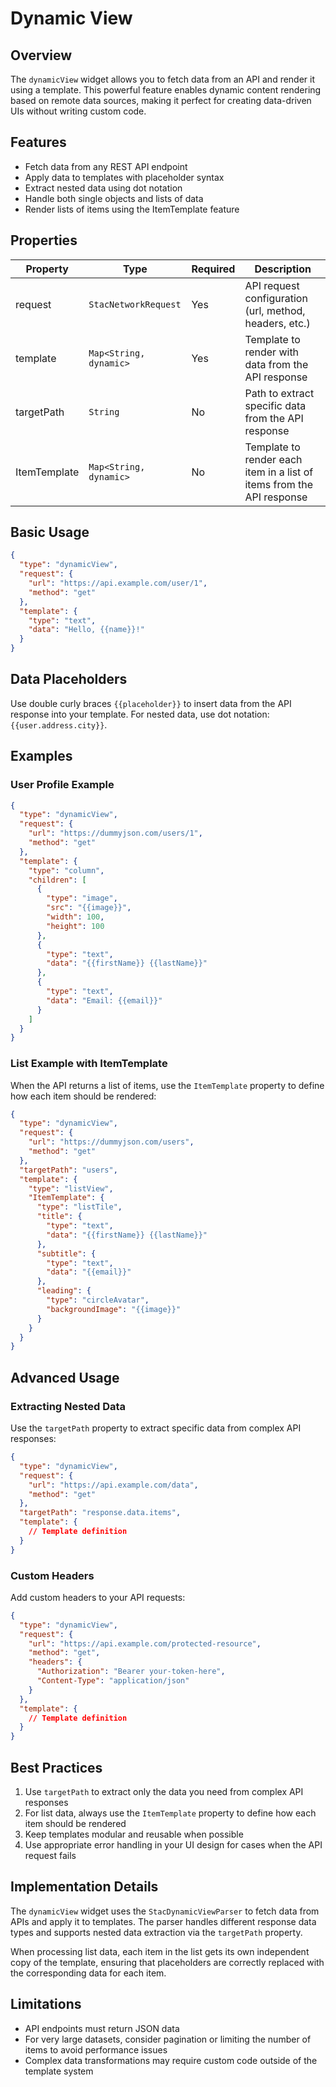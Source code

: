 # Dynamic View

## Overview

The `dynamicView` widget allows you to fetch data from an API and render it using a template. This powerful feature enables dynamic content rendering based on remote data sources, making it perfect for creating data-driven UIs without writing custom code.

## Features

- Fetch data from any REST API endpoint
- Apply data to templates with placeholder syntax
- Extract nested data using dot notation
- Handle both single objects and lists of data
- Render lists of items using the ItemTemplate feature

## Properties

| Property    | Type                | Required | Description                                                |
|-------------|---------------------|----------|------------------------------------------------------------|
| request     | `StacNetworkRequest`  | Yes      | API request configuration (url, method, headers, etc.)     |
| template    | `Map<String, dynamic>` | Yes      | Template to render with data from the API response        |
| targetPath  | `String`              | No       | Path to extract specific data from the API response        |
| ItemTemplate | `Map<String, dynamic>` | No       | Template to render each item in a list of items from the API response |

## Basic Usage

```json
{
  "type": "dynamicView",
  "request": {
    "url": "https://api.example.com/user/1",
    "method": "get"
  },
  "template": {
    "type": "text",
    "data": "Hello, {{name}}!"
  }
}
```

## Data Placeholders

Use double curly braces `{{placeholder}}` to insert data from the API response into your template. For nested data, use dot notation: `{{user.address.city}}`.

## Examples

### User Profile Example

```json
{
  "type": "dynamicView",
  "request": {
    "url": "https://dummyjson.com/users/1",
    "method": "get"
  },
  "template": {
    "type": "column",
    "children": [
      {
        "type": "image",
        "src": "{{image}}",
        "width": 100,
        "height": 100
      },
      {
        "type": "text",
        "data": "{{firstName}} {{lastName}}"
      },
      {
        "type": "text",
        "data": "Email: {{email}}"
      }
    ]
  }
}
```

### List Example with ItemTemplate


When the API returns a list of items, use the `ItemTemplate` property to define how each item should be rendered:

```json
{
  "type": "dynamicView",
  "request": {
    "url": "https://dummyjson.com/users",
    "method": "get"
  },
  "targetPath": "users",
  "template": {
    "type": "listView",
    "ItemTemplate": {
      "type": "listTile",
      "title": {
        "type": "text",
        "data": "{{firstName}} {{lastName}}"
      },
      "subtitle": {
        "type": "text",
        "data": "{{email}}"
      },
      "leading": {
        "type": "circleAvatar",
        "backgroundImage": "{{image}}"
      }
    }
  }
}
```

## Advanced Usage

### Extracting Nested Data

Use the `targetPath` property to extract specific data from complex API responses:

```json
{
  "type": "dynamicView",
  "request": {
    "url": "https://api.example.com/data",
    "method": "get"
  },
  "targetPath": "response.data.items",
  "template": {
    // Template definition
  }
}
```

### Custom Headers

Add custom headers to your API requests:

```json
{
  "type": "dynamicView",
  "request": {
    "url": "https://api.example.com/protected-resource",
    "method": "get",
    "headers": {
      "Authorization": "Bearer your-token-here",
      "Content-Type": "application/json"
    }
  },
  "template": {
    // Template definition
  }
}
```

## Best Practices

1. Use `targetPath` to extract only the data you need from complex API responses
2. For list data, always use the `ItemTemplate` property to define how each item should be rendered
3. Keep templates modular and reusable when possible
4. Use appropriate error handling in your UI design for cases when the API request fails

## Implementation Details

The `dynamicView` widget uses the `StacDynamicViewParser` to fetch data from APIs and apply it to templates. The parser handles different response data types and supports nested data extraction via the `targetPath` property.

When processing list data, each item in the list gets its own independent copy of the template, ensuring that placeholders are correctly replaced with the corresponding data for each item.

## Limitations

- API endpoints must return JSON data
- For very large datasets, consider pagination or limiting the number of items to avoid performance issues
- Complex data transformations may require custom code outside of the template system
